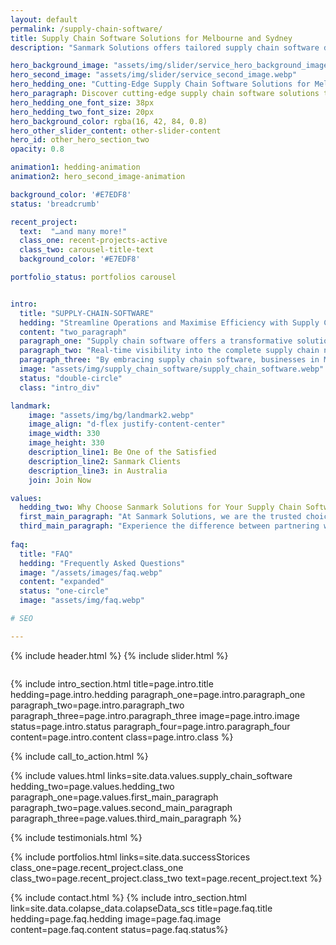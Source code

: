 ```yaml
---
layout: default
permalink: /supply-chain-software/
title: Supply Chain Software Solutions for Melbourne and Sydney
description: "Sanmark Solutions offers tailored supply chain software development services to optimise your operations. Contact us today!"

hero_background_image: "assets/img/slider/service_hero_background_image.webp.webp"
hero_second_image: "assets/img/slider/service_second_image.webp"
hero_hedding_one: "Cutting-Edge Supply Chain Software Solutions for Melbourne and Sydney"
hero_paragraph: Discover cutting-edge supply chain software solutions tailored for businesses in Melbourne and Sydney. Streamline operations, enhance visibility, and optimise your supply chain with our advanced software solutions. Drive efficiency, cost savings, and customer satisfaction. Explore our comprehensive supply chain software offerings today.
hero_hedding_one_font_size: 38px
hero_hedding_two_font_size: 20px
hero_background_color: rgba(16, 42, 84, 0.8)
hero_other_slider_content: other-slider-content
hero_id: other_hero_section_two
opacity: 0.8

animation1: hedding-animation
animation2: hero_second_image-animation

background_color: '#E7EDF8'
status: 'breadcrumb' 

recent_project: 
  text:  "…and many more!"
  class_one: recent-projects-active
  class_two: carousel-title-text
  background_color: '#E7EDF8'

portfolio_status: portfolios carousel


intro:
  title: "SUPPLY-CHAIN-SOFTWARE"
  hedding: "Streamline Operations and Maximise Efficiency with Supply Chain Software"
  content: "two_paragraph"
  paragraph_one: "Supply chain software offers a transformative solution to streamline operations and maximise efficiency for businesses in Melbourne and Sydney. Through the utilisation of sophisticated technology and robust capabilities, this software equips enterprises with the tools necessary to refine their supply chain operations and achieve operational excellence. Real-time visibility capabilities along with built-in workflow automation tools coupled with comprehensive analytics empower companies to make informed decisions that enhance collaboration while fostering an environment of improved performance across the entire spectrum of their supply chain network." 
  paragraph_two: "Real-time visibility into the complete supply chain network is one of the main advantages of supply chain software. Businesses can proactively monitor and manage their operations by gathering and analysing data on inventory levels, manufacturing status, and logistics. Businesses may discover bottlenecks, optimise procedures, and make data-driven decisions to maintain optimal performance thanks to real-time visibility. Businesses may improve inventory management, cut down on stockouts, and improve order fulfilment with accurate and current information at their fingertips, ultimately leading to higher customer satisfaction."
  paragraph_three: "By embracing supply chain software, businesses in Melbourne and Sydney can revolutionise their operations, unlock operational efficiency, and gain a competitive advantage. Businesses can make data-driven choices, optimise operations, and improve the performance of their supply chains thanks to real-time insight, process automation, and advanced analytics. Organisations may increase efficiency, cut costs, and position themselves for success in today's dynamic business environment with the help of supply chain software."
  image: "assets/img/supply_chain_software/supply_chain_software.webp"
  status: "double-circle"
  class: "intro_div"

landmark:
    image: "assets/img/bg/landmark2.webp"
    image_align: "d-flex justify-content-center"
    image_width: 330
    image_height: 330
    description_line1: Be One of the Satisfied
    description_line2: Sanmark Clients
    description_line3: in Australia
    join: Join Now

values:
  hedding_two: Why Choose Sanmark Solutions for Your Supply Chain Software Development Requirement in Melbourne and Sydney
  first_main_paragraph: "At Sanmark Solutions, we are the trusted choice for supply chain software development in Melbourne and Sydney. With our extensive industry expertise, customised solutions, and a proven track record of success, we deliver cutting-edge software solutions that streamline operations and maximise efficiency. Here are just a few reasons why businesses choose Sanmark for their supply chain software needs:"
  third_main_paragraph: "Experience the difference between partnering with Sanmark Solutions for your supply chain software development. Our collaborative approach, commitment to client satisfaction, and continuous innovation ensure that you receive tailored solutions that drive results. With our expertise, advanced technology, and comprehensive support, we empower businesses in Melbourne and Sydney to optimise their supply chain operations and gain a competitive edge. Contact us today to unlock the full potential of your supply chain with our industry-leading software solutions."
  
faq:
  title: "FAQ"
  hedding: "Frequently Asked Questions"
  image: "/assets/images/faq.webp"
  content: "expanded"
  status: "one-circle"
  image: "assets/img/faq.webp"

# SEO

---
```


{% include header.html %}
{% include slider.html %}

<div style="margin-top:-50px; background-color:{{page.background_color}};" >
    <div style="height:50px"></div>
    </div>

{% include intro_section.html  title=page.intro.title hedding=page.intro.hedding
      paragraph_one=page.intro.paragraph_one paragraph_two=page.intro.paragraph_two paragraph_three=page.intro.paragraph_three image=page.intro.image status=page.intro.status paragraph_four=page.intro.paragraph_four content=page.intro.content class=page.intro.class %}

{% include call_to_action.html %}

{% include values.html links=site.data.values.supply_chain_software hedding_two=page.values.hedding_two paragraph_one=page.values.first_main_paragraph paragraph_two=page.values.second_main_paragraph paragraph_three=page.values.third_main_paragraph %}

{% include testimonials.html %}

{% include portfolios.html links=site.data.successStorices class_one=page.recent_project.class_one class_two=page.recent_project.class_two text=page.recent_project.text %}

{% include contact.html %}
{% include intro_section.html link=site.data.colapse_data.colapseData_scs title=page.faq.title hedding=page.faq.hedding image=page.faq.image content=page.faq.content status=page.faq.status%}

<script>
  $(document).ready(function () {
      var owl1 = $('#carouselOne .owl-carousel'); // Target the first carousel
      owl1.owlCarousel();
      $('#carouselOne .customNextBtn').click(function () { // Target the next button of the first carousel
          owl1.trigger('next.owl.carousel');
      });
      $('#carouselOne .customPrevBtn').click(function () { // Target the previous button of the first carousel
          owl1.trigger('prev.owl.carousel', [300]);
      });
  });

  $(document).ready(function () {
      var owl2 = $('#carouselTwo .owl-carousel'); // Target the second carousel
      owl2.owlCarousel();
      $('#carouselTwo .customNextBtn').click(function () { // Target the next button of the second carousel
          owl2.trigger('next.owl.carousel');
      });
      $('#carouselTwo .customPrevBtn').click(function () { // Target the previous button of the second carousel
          owl2.trigger('prev.owl.carousel', [300]);
      });
  });

  function setCardHeights() {
      // Reset card heights
      $('.value-card').height('auto');

      // Initialize variables
      let maxHeight = 0;

      // Find the maximum height among the cards
      $('.value-card').each(function () {
        const cardHeight = $(this).outerHeight();
        maxHeight = Math.max(maxHeight, cardHeight);
      });

      // Set the maximum height to all the cards
      $('.value-card').height(maxHeight);
    }

    // Call the function initially and on window resize
    $(window).on('load resize', function () {
      setCardHeights();
    });

  $(document).ready(function() {
    $("#owl-demo").owlCarousel({
    autoPlay: 3000, //Set AutoPlay to 3 seconds
    items : 4,
    itemsDesktop : [1199,3],
    itemsDesktopSmall : [979,3]
  });
});
</script>
